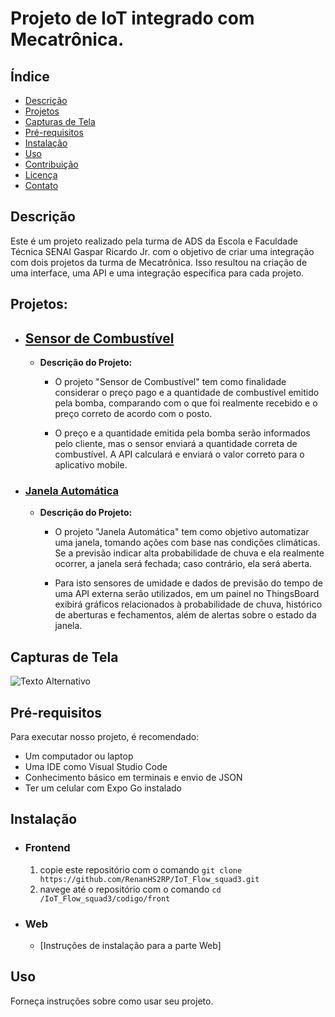 # Projeto de IoT integrado com Mecatrônica.

## Índice
- [Descrição](#descrição)
- [Projetos](#projetos)
- [Capturas de Tela](#capturas-de-tela)
- [Pré-requisitos](#pré-requisitos)
- [Instalação](#instalação)
- [Uso](#uso)
- [Contribuição](#contribuição)
- [Licença](#licença)
- [Contato](#contato)

## Descrição
Este é um projeto realizado pela turma de ADS da Escola e Faculdade Técnica SENAI Gaspar Ricardo Jr. com o objetivo de criar uma integração com dois projetos da turma de Mecatrônica. Isso resultou na criação de uma interface, uma API e uma integração específica para cada projeto.

## Projetos:
- ## [Sensor de Combustível](https://github.com/seu-usuario/sua-repo)
    - **Descrição do Projeto:**
        - O projeto "Sensor de Combustível" tem como finalidade considerar o preço pago e a quantidade de combustível emitido pela bomba, comparando com o que foi realmente recebido e o preço correto de acordo com o posto.

        - O preço e a quantidade emitida pela bomba serão informados pelo cliente, mas o sensor enviará a quantidade correta de combustível. A API calculará e enviará o valor correto para o aplicativo mobile.

- ### [Janela Automática](https://github.com/RenanHS2RP/IoT_Window_squad3)
    - **Descrição do Projeto:**
        - O projeto "Janela Automática" tem como objetivo automatizar uma janela, tomando ações com base nas condições climáticas. Se a previsão indicar alta probabilidade de chuva e ela realmente ocorrer, a janela será fechada; caso contrário, ela será aberta.

        - Para isto sensores de umidade e dados de previsão do tempo de uma API externa serão utilizados, em um painel no ThingsBoard exibirá gráficos relacionados à probabilidade de chuva, histórico de aberturas e fechamentos, além de alertas sobre o estado da janela.

## Capturas de Tela
![Texto Alternativo](/caminho/para/a/imagem)

## Pré-requisitos
Para executar nosso projeto, é recomendado:
- Um computador ou laptop
- Uma IDE como Visual Studio Code
- Conhecimento básico em terminais e envio de JSON
- Ter um celular com Expo Go instalado

## Instalação
- ### Frontend
    1. copie este repositório com o comando `git clone https://github.com/RenanHS2RP/IoT_Flow_squad3.git`
    2. navege até o repositório com o comando `cd /IoT_Flow_squad3/codigo/front`

- ### Web
    - [Instruções de instalação para a parte Web]

## Uso
Forneça instruções sobre como usar seu projeto.